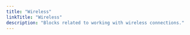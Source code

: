 ```yaml
---
title: "Wireless"
linkTitle: "Wireless"
description: "Blocks related to working with wireless connections."
---
```

